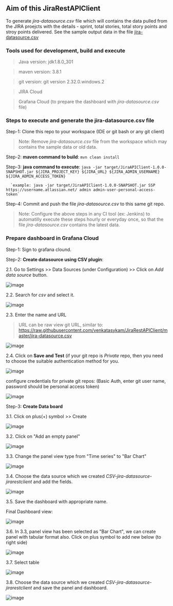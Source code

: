 
## Aim of this JiraRestAPIClient

  To generate *jira-datasource.csv* file which will contains the data pulled from the JIRA proejcts with the details - sprint, total stories, total story points and stroy points delivered. See the sample output data in the file [jira-datasource.csv](https://github.com/venkatasykam/JiraRestAPIClient/blob/master/jira-datasource.csv)

### Tools used for development, build and execute

> Java version: jdk1.8.0_301

> maven version: 3.8.1

> git version: git version 2.32.0.windows.2

> JIRA Cloud

> Grafana Cloud (to prepare the dashboard with *jira-datasource.csv* file)

### Steps to execute and generate the jira-datasource.csv file

Step-1: Clone this repo to your workspace (IDE or git bash or any git client)

> Note: Remove *jira-datasource.csv* file from the workspace which may contains the sample data or old data.

Step-2: **maven command to build**: `mvn clean install`

Step-3: **java command to execute**: `java -jar target/JiraAPIClient-1.0.0-SNAPSHOT.jar ${JIRA_PROJECT_KEY} ${JIRA_URL} ${JIRA_ADMIN_USERNAME} ${JIRA_ADMIN_ACCESS_TOKEN}`

      `example: java -jar target/JiraAPIClient-1.0.0-SNAPSHOT.jar SSP https://username.atlassian.net/ admin admin-user-personal-access-token`

Step-4: Commit and push the file *jira-datasource.csv* to this same git repo.

> Note: Configure the above steps in any CI tool (ex: Jenkins) to automatilly execute these steps hourly or everyday once, so that the file *jira-datasource.csv* contains the latest data.

### Prepare dashboard in Grafana Cloud

Step-1: Sign to grafana clound.

Step-2: **Create datasource using CSV plugin**: 

  2.1. Go to Settings >> Data  Sources (under Configuration) >> Click on *Add data source* button.

![image](https://user-images.githubusercontent.com/24622526/130913522-a06d0f99-febd-4834-8e99-192aa4137b7c.png)

  2.2. Search for *csv* and select it.
  
![image](https://user-images.githubusercontent.com/24622526/130913707-123191cb-4d53-4dc6-b28e-7d9ed9b13c11.png)

  2.3. Enter the name and URL
  
  > URL can be raw view git URL, similar to: https://raw.githubusercontent.com/venkatasykam/JiraRestAPIClient/master/jira-datasource.csv
  
![image](https://user-images.githubusercontent.com/24622526/130913957-76919897-fea8-4e52-998e-462fdae9a08d.png)

  2.4. Click on **Save and Test** (if your git repo is *Private* repo, then you need to choose the suitable authentication method for you.
   
![image](https://user-images.githubusercontent.com/24622526/130914323-8814324f-eb07-41db-a00f-1f5a82f8db65.png)

configure credentials for private git repos: (Basic Auth, enter git user name, password should be personal access token)

![image](https://user-images.githubusercontent.com/24622526/130917121-73e93d5c-b9ba-48d6-9ca5-ca748fc2934d.png)


Step-3: **Create Data board**

  3.1. Click on plus(+) symbol >> Create 
  
![image](https://user-images.githubusercontent.com/24622526/130915626-910fee9e-1a8f-4f31-be26-49b5fc4c5bcf.png)

  3.2. Click on "Add an empty panel"
  
![image](https://user-images.githubusercontent.com/24622526/130915866-59710977-360c-45ce-a74b-f27f2ae28096.png)

  3.3. Change the panel view type from "Time series" to "Bar Chart"

![image](https://user-images.githubusercontent.com/24622526/130916090-c3e2c473-f226-498c-a62e-1e0c8672556b.png)

  3.4. Choose the data source which we created *CSV-jira-datasource-jirarestclient* and add the fields.
  
![image](https://user-images.githubusercontent.com/24622526/130916685-ac758bb8-bd92-4bdd-a24d-b507fe15780c.png)

  3.5. Save the dashboard with appropriate name.
  
Final Dashboard view:

![image](https://user-images.githubusercontent.com/24622526/130913232-3396cab5-5e81-4d8c-a966-5fe324c1985e.png)


  3.6. In 3.3, panel view has been selected as "Bar Chart", we can create panel with tabular format also. Click on plus symbol to add new below (to right side)
  

![image](https://user-images.githubusercontent.com/24622526/130927619-76183072-fab0-4585-a504-8f2da5e5a221.png)

  3.7. Select table
  

![image](https://user-images.githubusercontent.com/24622526/130927777-1367a5ea-ad5c-4b64-b444-25d719af0aae.png)

  3.8. Choose the data source which we created *CSV-jira-datasource-jirarestclient* and save the panel and dashboard.
  
![image](https://user-images.githubusercontent.com/24622526/130928010-962e76da-2b01-49bf-93bf-38cc01160a14.png)


  
  




